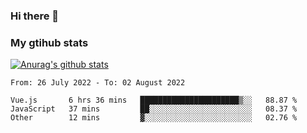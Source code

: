 ### Hi there 👋

### My gtihub stats

[![Anurag's github stats](https://github-readme-stats.vercel.app/api?username=gaozhidong)](https://github.com/gaozhidong/github-readme-stats)

<!--START_SECTION:waka-->

```text
From: 26 July 2022 - To: 02 August 2022

Vue.js       6 hrs 36 mins   ██████████████████████▒░░   88.87 %
JavaScript   37 mins         ██░░░░░░░░░░░░░░░░░░░░░░░   08.37 %
Other        12 mins         ▓░░░░░░░░░░░░░░░░░░░░░░░░   02.76 %
```

<!--END_SECTION:waka-->